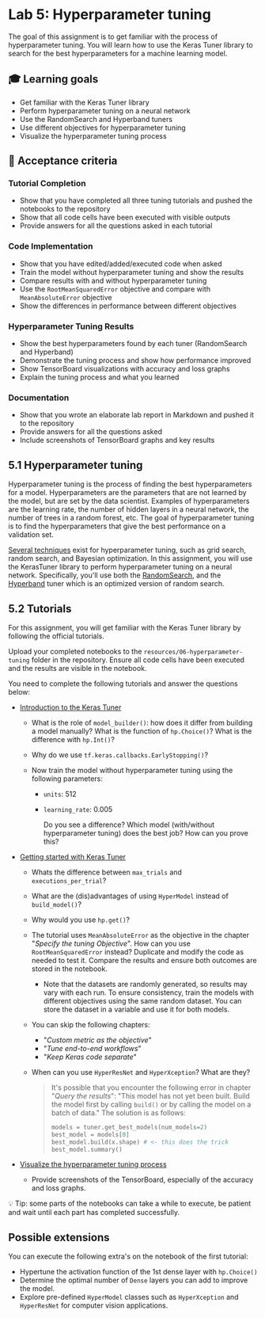 # Lab 5: Hyperparameter tuning

The goal of this assignment is to get familiar with the process of hyperparameter tuning. You will learn how to use the Keras Tuner library to search for the best hyperparameters for a machine learning model.

## :mortar_board: Learning goals

- Get familiar with the Keras Tuner library
- Perform hyperparameter tuning on a neural network
- Use the RandomSearch and Hyperband tuners
- Use different objectives for hyperparameter tuning
- Visualize the hyperparameter tuning process

## :memo: Acceptance criteria

### Tutorial Completion
- Show that you have completed all three tuning tutorials and pushed the notebooks to the repository
- Show that all code cells have been executed with visible outputs
- Provide answers for all the questions asked in each tutorial

### Code Implementation
- Show that you have edited/added/executed code when asked
- Train the model without hyperparameter tuning and show the results
- Compare results with and without hyperparameter tuning
- Use the `RootMeanSquaredError` objective and compare with `MeanAbsoluteError` objective
- Show the differences in performance between different objectives

### Hyperparameter Tuning Results
- Show the best hyperparameters found by each tuner (RandomSearch and Hyperband)
- Demonstrate the tuning process and show how performance improved
- Show TensorBoard visualizations with accuracy and loss graphs
- Explain the tuning process and what you learned

### Documentation
- Show that you wrote an elaborate lab report in Markdown and pushed it to the repository
- Provide answers for all the questions asked
- Include screenshots of TensorBoard graphs and key results

## 5.1 Hyperparameter tuning

Hyperparameter tuning is the process of finding the best hyperparameters for a model. Hyperparameters are the parameters that are not learned by the model, but are set by the data scientist. Examples of hyperparameters are the learning rate, the number of hidden layers in a neural network, the number of trees in a random forest, etc. The goal of hyperparameter tuning is to find the hyperparameters that give the best performance on a validation set.

[Several techniques](https://keras.io/api/keras_tuner/tuners/) exist for hyperparameter tuning, such as grid search, random search, and Bayesian optimization. In this assignment, you will use the KerasTuner library to perform hyperparameter tuning on a neural network. Specifically, you'll use both the [RandomSearch](https://keras.io/api/keras_tuner/tuners/random/), and the [Hyperband](https://arxiv.org/pdf/1603.06560) tuner which is an optimized version of random search.

## 5.2 Tutorials

For this assignment, you will get familiar with the Keras Tuner library by following the official tutorials.

Upload your completed notebooks to the `resources/06-hyperparameter-tuning` folder in the repository. Ensure all code cells have been executed and the results are visible in the notebook.

You need to complete the following tutorials and answer the questions below:

- [Introduction to the Keras Tuner](https://www.tensorflow.org/tutorials/keras/keras_tuner)

  - What is the role of `model_builder()`: how does it differ from building a model manually? What is the function of `hp.Choice()`? What is the difference with `hp.Int()`?
  - Why do we use `tf.keras.callbacks.EarlyStopping()`?
  - Now train the model without hyperparameter tuning using the following parameters:

    - `units`: 512
    - `learning_rate`: 0.005

      Do you see a difference? Which model (with/without hyperparameter tuning) does the best job? How can you prove this?

- [Getting started with Keras Tuner](https://keras.io/guides/keras_tuner/getting_started/)

  - Whats the difference between `max_trials` and `executions_per_trial`?
  - What are the (dis)advantages of using `HyperModel` instead of `build_model()`?
  - Why would you use `hp.get()`?
  - The tutorial uses `MeanAbsoluteError` as the objective in the chapter "_Specify the tuning Objective_". How can you use `RootMeanSquaredError` instead? Duplicate and modify the code as needed to test it. Compare the results and ensure both outcomes are stored in the notebook.
    - Note that the datasets are randomly generated, so results may vary with each run. To ensure consistency, train the models with different objectives using the same random dataset. You can store the dataset in a variable and use it for both models.
  - You can skip the following chapters:
    - "_Custom metric as the objective_"
    - "_Tune end-to-end workflows_"
    - "_Keep Keras code separate_"
  - When can you use `HyperResNet` and `HyperXception`? What are they?

    > It's possible that you encounter the following error in chapter "_Query the results_": "This model has not yet been built. Build the model first by calling `build()` or by calling the model on a batch of data."
    > The solution is as follows:
    >
    > ```python
    > models = tuner.get_best_models(num_models=2)
    > best_model = models[0]
    > best_model.build(x.shape) # <- this does the trick
    > best_model.summary()
    > ```

- [Visualize the hyperparameter tuning process](https://keras.io/guides/keras_tuner/visualize_tuning/)

  - Provide screenshots of the TensorBoard, especially of the accuracy and loss graphs.

:bulb: Tip: some parts of the notebooks can take a while to execute, be patient and wait until each part has completed successfully.

## Possible extensions

You can execute the following extra's on the notebook of the first tutorial:

- Hypertune the activation function of the 1st dense layer with `hp.Choice()`
- Determine the optimal number of `Dense` layers you can add to improve the model.
- Explore pre-defined `HyperModel` classes such as `HyperXception` and `HyperResNet` for computer vision applications.
